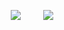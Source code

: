   <p align="center"> 
  
  
  <img src="https://media.giphy.com/media/6dCysB0mzuzzZyk2kw/giphy.gif">
  &nbsp; &nbsp; &nbsp; &nbsp;
  <img src="https://media.giphy.com/media/tfKKkGeaBBuiWmDfTx/giphy.gif">
</align>
